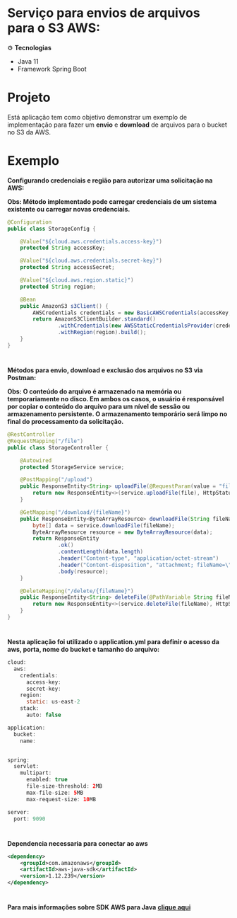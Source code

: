 # Serviço para envios de arquivos para o S3 AWS:

⚙️ **Tecnologias**
- Java 11
- Framework Spring Boot

# Projeto

Está aplicação tem como objetivo demonstrar um exemplo de implementação para fazer um **envio** e **download** de arquivos para o bucket no S3 da AWS.

# Exemplo
**Configurando credenciais e região para autorizar uma solicitação na AWS:**

**Obs: Método implementado pode carregar credenciais de um sistema existente ou carregar novas credenciais.**
```java
@Configuration
public class StorageConfig {

    @Value("${cloud.aws.credentials.access-key}")
    protected String accessKey;

    @Value("${cloud.aws.credentials.secret-key}")
    protected String accessSecret;

    @Value("${cloud.aws.region.static}")
    protected String region;

    @Bean
    public AmazonS3 s3Client() {
        AWSCredentials credentials = new BasicAWSCredentials(accessKey, accessSecret);
        return AmazonS3ClientBuilder.standard()
                .withCredentials(new AWSStaticCredentialsProvider(credentials))
                .withRegion(region).build();
    }
}
```
#
**Métodos para envio, download e exclusão dos arquivos no S3 via Postman:**

**Obs: O conteúdo do arquivo é armazenado na memória ou temporariamente no disco. Em ambos os casos, o usuário é responsável por copiar o conteúdo do arquivo para um nível de sessão ou armazenamento persistente. O armazenamento temporário será limpo no final do processamento da solicitação.**
```java
@RestController
@RequestMapping("/file")
public class StorageController {

    @Autowired
    protected StorageService service;

    @PostMapping("/upload")
    public ResponseEntity<String> uploadFile(@RequestParam(value = "file") MultipartFile file) {
        return new ResponseEntity<>(service.uploadFile(file), HttpStatus.OK);
    }

    @GetMapping("/download/{fileName}")
    public ResponseEntity<ByteArrayResource> downloadFile(String fileName) {
        byte[] data = service.downloadFile(fileName);
        ByteArrayResource resource = new ByteArrayResource(data);
        return ResponseEntity
                .ok()
                .contentLength(data.length)
                .header("Content-type", "application/octet-stream")
                .header("Content-disposition", "attachment; fileName=\"" + fileName + "\"")
                .body(resource);
    }

    @DeleteMapping("/delete/{fileName}")
    public ResponseEntity<String> deleteFile(@PathVariable String fileName) {
        return new ResponseEntity<>(service.deleteFile(fileName), HttpStatus.OK);
    }
}
```
# 
**Nesta aplicação foi utilizado o application.yml para definir o acesso da aws, porta, nome do bucket e tamanho do arquivo:**
```java
cloud:
  aws:
    credentials:
      access-key:
      secret-key:
    region:
      static: us-east-2
    stack:
      auto: false

application:
  bucket:
    name:


spring:
  servlet:
    multipart:
      enabled: true
      file-size-threshold: 2MB
      max-file-size: 5MB
      max-request-size: 10MB

server:
  port: 9090
```
#
**Dependencia necessaria para conectar ao aws**
```xml
<dependency>
    <groupId>com.amazonaws</groupId>
	<artifactId>aws-java-sdk</artifactId>
	<version>1.12.239</version>
</dependency>
```
#
**Para mais informações sobre SDK AWS para Java**
**[clique aqui](https://docs.aws.amazon.com/pt_br/sdk-for-java/latest/developer-guide/using.html)**
